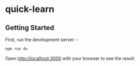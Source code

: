 # quick-learn

## Getting Started

First, run the development server: -

```bash
npm run dv
```

Open [http://localhost:3000](http://localhost:3000) with your browser to see the result.